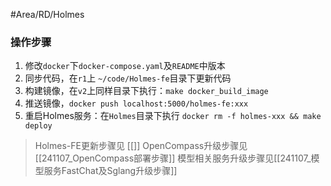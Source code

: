 #Area/RD/Holmes 

### 操作步骤

1. 修改`docker`下`docker-compose.yaml`及`README`中版本
2. 同步代码，在`r1`上 `~/code/Holmes-fe`目录下更新代码
3. 构建镜像，在`v2`上同样目录下执行：`make docker_build_image`
4. 推送镜像，`docker push localhost:5000/holmes-fe:xxx`
5. 重启Holmes服务：在`Holmes`目录下执行 `docker rm -f holmes-xxx && make deploy`

> Holmes-FE更新步骤见 [[]]
> OpenCompass升级步骤见[[241107_OpenCompass部署步骤]]
> 模型相关服务升级步骤见[[241107_模型服务FastChat及Sglang升级步骤]]


